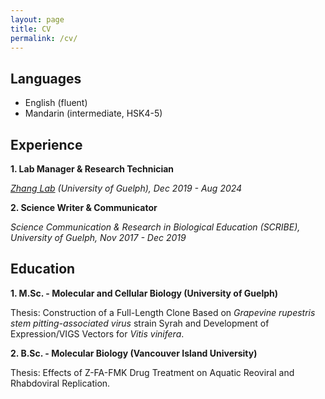 ```yaml
---
layout: page
title: CV
permalink: /cv/
---
```


## Languages

* English (fluent)
* Mandarin (intermediate, HSK4-5)

## Experience

**1. Lab Manager & Research Technician**

_[Zhang Lab](https://www.thezhanglab.com/) (University of Guelph), Dec 2019 - Aug 2024_

**2. Science Writer & Communicator**

_Science Communication & Research in Biological Education (SCRIBE), University of Guelph, Nov 2017 - Dec 2019_


## Education

**1. M.Sc. - Molecular and Cellular Biology (University of Guelph)**

   Thesis: Construction of a Full-Length Clone Based on _Grapevine rupestris stem pitting-associated virus_ strain Syrah and Development of Expression/VIGS Vectors for _Vitis vinifera_.

**2. B.Sc. - Molecular Biology (Vancouver Island University)**

   Thesis: Effects of Z-FA-FMK Drug Treatment on Aquatic Reoviral and Rhabdoviral Replication.
